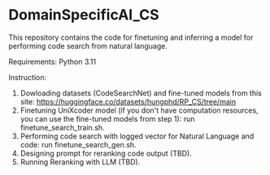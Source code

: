 # DomainSpecificAI_CS

This repository contains the code for finetuning and inferring a model for performing code search from natural language.

Requirements: Python 3.11

Instruction:

1) Dowloading datasets (CodeSearchNet) and fine-tuned models from this site: https://huggingface.co/datasets/hungphd/RP_CS/tree/main
2) Finetuning UniXcoder model (if you don't have computation resources, you can use the fine-tuned models from step 1): run finetune_search_train.sh.
3) Performing code search with logged vector for Natural Language and code: run finetune_search_gen.sh.
4) Designing prompt for reranking code output (TBD).
5) Running Reranking with LLM (TBD).
